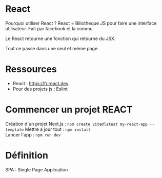 # React

Pourquoi utiliser React ?
React = Biliotheque JS pour faire une interface utilisateur. Fait par facebook et la commu.

Le React retourne une fonction qui retourne du JSX.

Tout ce passe dans une seul et même page.

# Ressources 
- React : https://fr.react.dev
- Pour des projets js : Eslint

# Commencer un projet REACT

Création d'un projet Next.js : ```npm create vite@latest my-react-app --template``` 
Mettre a jour tout :  ```npm install```  
Lancer l'app : ```npm run dev```  

# Définition
SPA : Single Page Application
